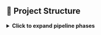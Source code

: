 ## 📁 Project Structure

<details>
<summary><strong>Click to expand pipeline phases</strong></summary>

###  [`1_doc-automation`](https://github.com/gnrtd/medical_assistance_public/tree/1_doc-automation)
Automates 📝 daily generation of Word report templates using 5 different schedules a week  
🗂️ Includes dynamic folder creation, templating, and 📧 email draft scheduling via PowerShell and Google Apps Script.

---

###  [`2_archive-to-csv`](https://github.com/gnrtd/medical_assistance_public/tree/2_archive-to-csv)
Parses and cleans archived report files 📂.  
📊 Extracts structured data into normalized CSV for SQL/Excel pipelines.

---

###  [`3_analytics-insights`](https://github.com/gnrtd/medical_assistance_public/tree/3_analytics-insights)
Visualizes trends using Tableau 📈.  
Analyzes doctor schedules, office workloads, and test distributions with interactive dashboards.

</details>




